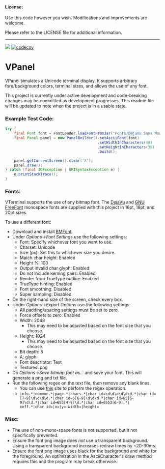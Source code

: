 #### License: 

Use this code however you wish. Modifications and improvements are welcome.

Please refer to the LICENSE file for additional information.

---

![](https://travis-ci.org/Valkryst/VTerminal.svg?branch=master) [![codecov](https://codecov.io/gh/Valkryst/VTerminal/branch/master/graph/badge.svg)](https://codecov.io/gh/Valkryst/VTerminal)

# VPanel


VPanel simulates a Unicode terminal display. It supports arbitrary fore/background colors,  terminal sizes, and allows
the use of any font.

This project is currently under active development and code-breaking changes may be committed as development progresses. This readme file will be updated to note when the project is in a usable state.

### Example Test Code:

```java
try {
    final Font font = FontLoader.loadFontFromJar("Fonts/DejaVu Sans Mono/20pt/bitmap.png", "Fonts/DejaVu Sans Mono/20pt/data.fnt", 1);
    final Panel panel = new PanelBuilder().setAsciiFont(font)
                                          .setWidthInCharacters(48)
                                          .setHeightInCharacters(36)
                                          .build();

    panel.getCurrentScreen().clear('X');
    panel.draw();
} catch (final IOException | URISyntaxException e) {
    e.printStackTrace();
}
```

### Fonts:
VTerminal supports the use of any bitmap font. The  [DejaVu](http://dejavu-fonts.org/wiki/Main_Page) and 
[GNU FreeFont](https://www.gnu.org/software/freefont/) monospace fonts are supplied with this project in 16pt, 18pt, and 
20pt sizes.

To use a different font:

* Download and install [BMFont](http://www.angelcode.com/products/bmfont/).
* Under *Options->Font Settings* use the following settings:
    * Font: Specify whichever font you want to use.
    * Charset: Unicode
    * Size (px): Set this to whichever size you desire.
    * Match char height: Enabled
    * Height %: 100
    * Output invalid char glyph: Enabled
    * Do not include kerning pairs: Enabled
    * Render from TrueType outline: Enabled
    * TrueType hinting: Enabled
    * Font smoothing: Disabled
    * Super sampling: Disabled
* On the right-hand size of the screen, check every box.
* Under *Options->Export Options* use the following settings:
    * All padding/spacing settings must be set to zero.
    * Force offsets to zero: Enabled
    * Width: 2048
        * This may need to be adjusted based on the font size that you choose.
    * Height: 1024
        * This may need to be adjusted based on the font size that you choose.
    * Bit depth: 8
    * A: glyph
    * Font descriptor: Text
    * Textures: png
* Do *Options->Save bitmap font as...* and save your font. This will generate a png and txt file.
* Run the following regex on the text file, then remove any blank lines.
    * You can use [this](https://regex101.com/) site to perform the regex operation.
    * `info.*|common.*|page.*|chars.*|char id=\d\d\d\d\d\d.*|char id=[7-9]\d\d\d\d.*|char id=6[6-9]\d\d\d.*|char id=65[6-9]\d\d.*|char id=655[4-9]\d.*|char id=6553[6-9].*|    xoff.*|char id=|x=|y=|width=|height=`
  
### Misc:

* The use of non-mono-space fonts is not supported, but it not specifically prevented.
* Ensure the font png image does *not* use a transparent background. Using a transparent background increases redraw times by ~20-30ms.
* Ensure the font png image uses black for the background and white for the foreground. An optimization in the AsciiCharacter's draw method requires this and the program may break otherwise.
